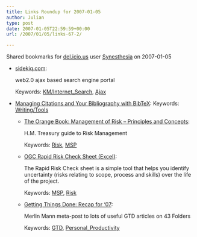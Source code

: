 ```yaml
---
title: Links Roundup for 2007-01-05
author: Julian
type: post
date: 2007-01-05T22:59:59+00:00
url: /2007/01/05/links-67-2/

---
```

Shared bookmarks for [del.icio.us][1] user  [Synesthesia][2] on 2007-01-05

  * [sidekiq.com][3]:
  
    web2.0 ajax based search engine portal
  
    Keywords: [KM/Internet_Search][4], [Ajax][5]
  * [Managing Citations and Your Bibliography with BibTeX][6]: 
    Keywords: [Writing/Tools][7]</li> 
    
      * [The Orange Book: Management of Risk &#8211; Principles and Concepts][8]:
  
        H.M. Treasury guide to Risk Management
  
        Keywords: [Risk][9], [MSP][10]
      * [OGC Rapid Risk Check Sheet (Excel)][11]:
  
        The Rapid Risk Check sheet is a simple tool that helps you identify uncertainty (risks relating to scope, process and skills) over the life of the project.
  
        Keywords: [MSP][10], [Risk][9]
      * [Getting Things Done: Recap for ‘07][12]:
  
        Merlin Mann meta-post to lots of useful GTD articles on 43 Folders
  
        Keywords: [GTD][13], [Personal_Productivity][14]</ul>

 [1]: http://del.icio.us/
 [2]: http://del.icio.us/synesthesia
 [3]: http://www.sidekiq.com/ "http://www.sidekiq.com/"
 [4]: http://del.icio.us/synesthesia/KM/Internet_Search
 [5]: http://del.icio.us/synesthesia/Ajax
 [6]: http://www.tug.org/pracjourn/2006-4/fenn/ "http://www.tug.org/pracjourn/2006-4/fenn/"
 [7]: http://del.icio.us/synesthesia/Writing/Tools
 [8]: http://www.hm-treasury.gov.uk./media/FE6/60/FE66035B-BCDC-D4B3-11057A7707D2521F.pdf "http://www.hm-treasury.gov.uk./media/FE6/60/FE66035B-BCDC-D4B3-11057A7707D2521F.pdf"
 [9]: http://del.icio.us/synesthesia/Risk
 [10]: http://del.icio.us/synesthesia/MSP
 [11]: http://www.ogc.gov.uk/documents/Rapid_Risk_Check_v02.2.xls "http://www.ogc.gov.uk/documents/Rapid_Risk_Check_v02.2.xls"
 [12]: http://www.43folders.com/2007/01/04/gtd-recap-07/ "http://www.43folders.com/2007/01/04/gtd-recap-07/"
 [13]: http://del.icio.us/synesthesia/GTD
 [14]: http://del.icio.us/synesthesia/Personal_Productivity